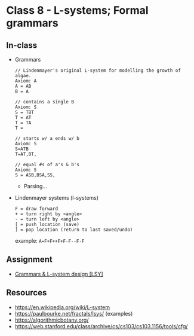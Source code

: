 # Class 8 - L-systems; Formal grammars

## In-class

- Grammars

    ```
    // Lindenmayer's original L-system for modelling the growth of algae.
    Axiom: A
    A = AB
    B = A

    // contains a single B
    Axiom: S
    S = TBT
    T = AT
    T = TA
    T = 

    // starts w/ a ends w/ b
    Axiom: S
    S=ATB
    T=AT,BT,

    // equal #s of a's & b's
    Axiom: S
    S = ASB,BSA,SS, 
    ```

    - Parsing...

- Lindenmayer systems (l-systems)

    ```
    F = draw forward
    + = turn right by <angle>
    - = turn left by <angle>
    [ = push location (save)
    ] = pop location (return to last saved/undo)
    ```

    example: `A=F+F++F+F-F--F-F`




## Assignment

-  [Grammars & L-system design [LSY]](lsy/lsy.md)



## Resources

- https://en.wikipedia.org/wiki/L-system
- https://paulbourke.net/fractals/lsys/ (examples)
- https://algorithmicbotany.org/
- https://web.stanford.edu/class/archive/cs/cs103/cs103.1156/tools/cfg/


<!-- https://www.russellgordon.ca/cemc/2017/lindenmayer-systems/ -->